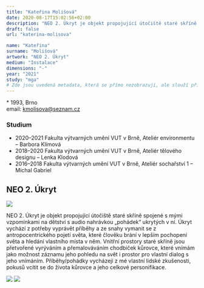 ```yaml
---
title: "Kateřina Molišová"
date: 2020-08-17T15:02:56+02:00
description: "NEO 2. Úkryt je objekt propojující útočiště staré skříně spojené s mými vzpomínkami na dětství s audio nahrávkou „pohádek“ ukrytých v ní."
draft: false
url: "katerina-molisova"

name: "Kateřina"
surname: "Molišová"
artwork: "NEO 2. Úkryt"
medium: "Instalace"
dimensions: "-"
year: "2021"
study: "mga"
# Zde jsou uvedená metadata, která se přímo nezobrazují, ale slouží při generování webu - tagů pro Facebook a Twitter, atd.
---
```


\* 1993, Brno  
email: kmolisova@seznam.cz

### Studium
* 2020–2021 Fakulta výtvarných umění VUT v Brně, Ateliér environmentu – Barbora Klímová
* 2018–2020 Fakulta výtvarných umění VUT v Brně, Ateliér tělového designu – Lenka Klodová
* 2016–2018 Fakulta výtvarných umění VUT v Brně, Ateliér sochařství 1 – Michal Gabriel

## NEO 2. Úkryt

![](/2021/molisova/1.jpg)

NEO 2. Úkryt je objekt propojující útočiště staré skříně spojené s mými vzpomínkami na dětství s audio nahrávkou „pohádek“ ukrytých v ní.
Úkryt vychází z potřeby vyprávět příběhy a ze snahy vymanit se z antropocentrického pojetí světa, které člověku brání v lepším pochopení světa a hledání vlastního místa v něm.
Vnitřní prostory staré skříně jsou přetvořené vyrýváním a přemalováváním chodbiček kůrovce, které vnímám jako možnost záznamu jeho pohledu na svět i prostor pro vlastní dialog s jeho vnímáním.
Příběhy/pohádky vycházejí z mé vlastní lidské zkušenosti, pokusů vcítit se do života kůrovce a jeho celkové personifikace.

![](/2021/molisova/2.jpg)
![](/2021/molisova/3.jpg)
